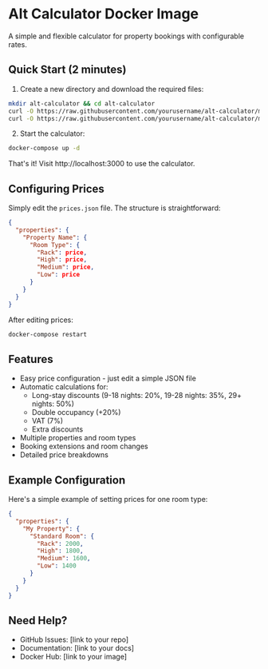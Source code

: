 # Alt Calculator Docker Image

A simple and flexible calculator for property bookings with configurable rates.

## Quick Start (2 minutes)

1. Create a new directory and download the required files:
```bash
mkdir alt-calculator && cd alt-calculator
curl -O https://raw.githubusercontent.com/yourusername/alt-calculator/main/docker-compose.yml
curl -O https://raw.githubusercontent.com/yourusername/alt-calculator/main/config/prices.json
```

2. Start the calculator:
```bash
docker-compose up -d
```

That's it! Visit http://localhost:3000 to use the calculator.

## Configuring Prices

Simply edit the `prices.json` file. The structure is straightforward:

```json
{
  "properties": {
    "Property Name": {
      "Room Type": {
        "Rack": price,
        "High": price,
        "Medium": price,
        "Low": price
      }
    }
  }
}
```

After editing prices:
```bash
docker-compose restart
```

## Features

- Easy price configuration - just edit a simple JSON file
- Automatic calculations for:
  - Long-stay discounts (9-18 nights: 20%, 19-28 nights: 35%, 29+ nights: 50%)
  - Double occupancy (+20%)
  - VAT (7%)
  - Extra discounts
- Multiple properties and room types
- Booking extensions and room changes
- Detailed price breakdowns

## Example Configuration

Here's a simple example of setting prices for one room type:

```json
{
  "properties": {
    "My Property": {
      "Standard Room": {
        "Rack": 2000,
        "High": 1800,
        "Medium": 1600,
        "Low": 1400
      }
    }
  }
}
```

## Need Help?

- GitHub Issues: [link to your repo]
- Documentation: [link to your docs]
- Docker Hub: [link to your image] 